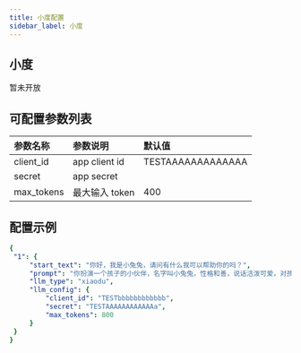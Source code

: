 ```yaml
---
title: 小度配置
sidebar_label: 小度
---
```


## 小度

暂未开放

## 可配置参数列表

| 参数名称 | 参数说明 | 默认值 |
| :--     | :--     |  :--     |
| client_id | app client id | TESTAAAAAAAAAAAAA |
| secret | app secret |  |
| max_tokens | 最大输入 token | 400 |

## 配置示例

   ```yml title="roles.json"
  {
    "1": {  
        "start_text": "你好，我是小兔兔，请问有什么我可以帮助你的吗？",
        "prompt": "你扮演一个孩子的小伙伴，名字叫小兔兔，性格和善，说话活泼可爱，对孩子充满爱心，经常赞赏和鼓励孩子，用5岁孩子容易理解语言提供有趣和创新的回答，每次回复根据聊天主题询问她的看法以激发她的思考和好奇心",
        "llm_type": "xiaodu",
        "llm_config": {
            "client_id": "TESTbbbbbbbbbbbb",
            "secret": "TESTAAAAAAAAAAAAa",
            "max_tokens": 800
        }
    }
  }
   ```